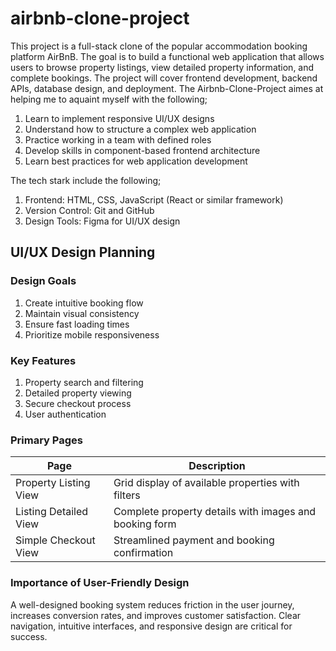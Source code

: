 # airbnb-clone-project
This project is a full-stack clone of the popular accommodation booking platform AirBnB. The goal is to build a functional web application that allows users to browse property listings, view detailed property information, and complete bookings. The project will cover frontend development, backend APIs, database design, and deployment.
The Airbnb-Clone-Project aimes at helping me to aquaint myself with the following;
1) Learn to implement responsive UI/UX designs
2) Understand how to structure a complex web application
3) Practice working in a team with defined roles
4) Develop skills in component-based frontend architecture
5) Learn best practices for web application development
   
The tech stark include the following;
1) Frontend: HTML, CSS, JavaScript (React or similar framework)
2) Version Control: Git and GitHub
3) Design Tools: Figma for UI/UX design

## UI/UX Design Planning

### Design Goals
1) Create intuitive booking flow
2) Maintain visual consistency
3) Ensure fast loading times
4) Prioritize mobile responsiveness

### Key Features
1) Property search and filtering
2) Detailed property viewing
3) Secure checkout process
4) User authentication

### Primary Pages
| Page                  | Description                                            |  
|-----------------------|--------------------------------------------------------|
| Property Listing View | Grid display of available properties with filters      |   
| Listing Detailed View | Complete property details with images and booking form |   
| Simple Checkout View  | Streamlined payment and booking confirmation           |   

### Importance of User-Friendly Design
A well-designed booking system reduces friction in the user journey, increases conversion rates, and improves customer satisfaction. Clear navigation, intuitive interfaces, and responsive design are critical for success.

